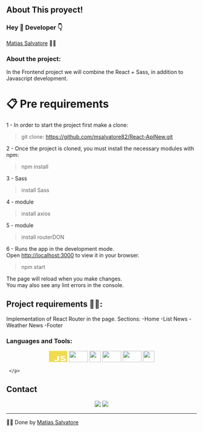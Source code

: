 ## About This proyect!

### Hey 👋 Developer 👇

[Matias Salvatore](https://github.com/msalvatore82) 🧑‍🦲

### About the project:

In the Frontend project we will combine the React + Sass, in addition to Javascript development.

# 📋 Pre requirements

1 - In order to start the project first make a clone:

> git clone: https://github.com/msalvatore82/React-ApiNew.git

2 - Once the project is cloned, you must install the necessary modules with npm:

> npm install

3 - Sass

> install Sass

4 - module

> install axios

5 - module

> install routerDON

6 - Runs the app in the development mode.\
Open [http://localhost:3000](http://localhost:3000) to view it in your browser.

> npm start

The page will reload when you make changes.\
You may also see any lint errors in the console.

## Project requirements 👩‍🏫:

Implementation of React Router in the page.
Sections:
-Home
-List News
-Weather News
-Footer

### Languages and Tools:

<p align="center">
  <img align="center" height="30" width="50" src="https://raw.githubusercontent.com/devicons/devicon/master/icons/javascript/javascript-plain.svg">
  <img align="center"  height="30" width="50" src="https://cdn.jsdelivr.net/gh/devicons/devicon/icons/git/git-original.svg">
  <img align="center" height="30" width="30" src="https://cdn.svgporn.com/logos/visual-studio-code.svg">
  <img align="center"  height="30" width="50" src="https://cdn.jsdelivr.net/gh/devicons/devicon/icons/github/github-original.svg">
  <img align="center" height="30" width="50" src="https://cdn.jsdelivr.net/gh/devicons/devicon/icons/npm/npm-original-wordmark.svg">
  <img align="center"  height="30" width="30" src="https://upload.wikimedia.org/wikipedia/commons/thumb/a/a7/React-icon.svg/2300px-React-icon.svg.png">

     </p>



<!-- CONTACT -->
## Contact 
  <p align="center">
<a href = "mailto:salvatoretadey.matias@gmail.com"><img src="https://img.shields.io/badge/-Gmail-%23333?style=for-the-badge&logo=gmail&logoColor=white" target="_blank"></a>
    <a href="https://www.linkedin.com/in/salvatorematias/" target="_blank"><img src="https://img.shields.io/badge/-LinkedIn-%230077B5?style=for-the-badge&logo=linkedin&logoColor=white" target="_blank"></a> 
</p>


---
👨‍💻️ Done by [Matias Salvatore](https://github.com/msalvatore82)
